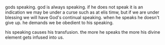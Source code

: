 gods speaking. god is always speaking. if he does not speak it is an indication
we may be under a curse such as at elis timw, but if we are under blessing we will
have God's continual speaking. when he speaks he doesn't give up. he demands we be
obedient to his speaking.

his speaking causes his transfusion. the more he speaks the more his divine element
gets infused into us.
